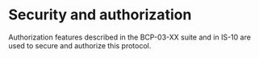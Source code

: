 # Security and authorization

Authorization features described in the BCP-03-XX suite and in IS-10 are used to secure and authorize this protocol.

